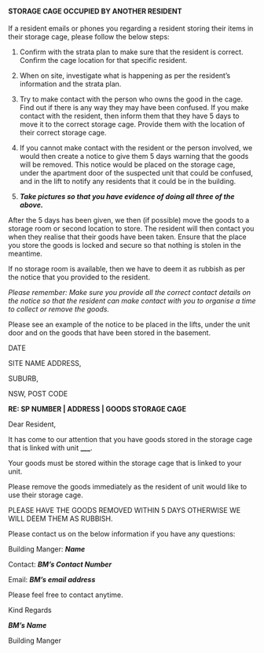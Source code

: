 #### STORAGE CAGE OCCUPIED BY ANOTHER RESIDENT  

If a resident emails or phones you regarding a resident storing their items in their storage cage, please follow the below steps:   

1. Confirm with the strata plan to make sure that the resident is correct. Confirm the cage location for that specific resident.  

2. When on site, investigate what is happening as per the resident’s information and the strata plan. 

3. Try to make contact with the person who owns the good in the cage. Find out if there is any way they may have been confused. If you make contact with the resident, then inform them that they have 5 days to move it to the correct storage cage. Provide them with the location of their correct storage cage.   

4. If you cannot make contact with the resident or the person involved, we would then create a notice to give them 5 days warning that the goods will be removed. This notice would be placed on the storage cage, under the apartment door of the suspected unit that could be confused, and in the lift to notify any residents that it could be in the building.   

5. ***Take pictures so that you have evidence of doing all three of the above.***  

After the 5 days has been given, we then (if possible) move the goods to a storage room or second location to store. The resident will then contact you when they realise that their goods have been taken. Ensure that the place you store the goods is locked and secure so that nothing is stolen in the meantime.  

If no storage room is available, then we have to deem it as rubbish as per the notice that you provided to the resident.   

*Please remember: Make sure you provide all the correct contact details on the notice so that the resident can make contact with you to organise a time to collect or remove the goods.*    

 Please see an example of the notice to be placed in the lifts, under the unit door and on the goods that have been stored in the basement.  



DATE 

SITE NAME ADDRESS,

SUBURB,

NSW, POST CODE  

**RE: SP NUMBER | ADDRESS | GOODS STORAGE CAGE** 


Dear Resident,  

It has come to our attention that you have goods stored in the storage cage that is linked with unit **___**.  

Your goods must be stored within the storage cage that is linked to your unit.  

Please remove the goods immediately as the resident of unit  would like to use their storage cage.  


PLEASE HAVE THE GOODS REMOVED WITHIN 5 DAYS OTHERWISE WE WILL DEEM THEM AS RUBBISH.  


Please contact us on the below information if you have any questions:

Building Manger: ***Name***

Contact: ***BM’s Contact Number***

Email: ***BM’s email address***  


Please feel free to contact anytime.  

Kind Regards 

***BM’s Name*** 

Building Manger 